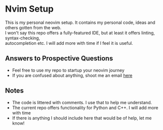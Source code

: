 # Nvim Setup
This is my personal neovim setup. It contains my personal code, ideas and others gotten from the web. </br>
I won't say this repo offers a fully-featured IDE, but at least it offers linting, syntax-checking, </br>
autocompletion etc. I will add more with time if I feel it is useful. 

## Answers to Prospective Questions
- Feel free to use my repo to startup your neovim journey
- If you are confused about anything, shoot me an email [here](mailto:nkcemeka@gmail.com)

## Notes
- The code is littered with comments. I use that to help me understand. 
- The current repo offers functionality for Python and C++. I will add more with time
- If there is anything I should include here that would be of help, let me know!

